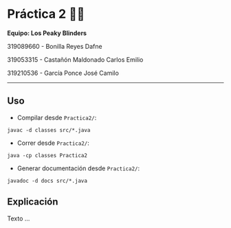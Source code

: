 # **Práctica 2** 🤖🍔

**Equipo: Los Peaky Blinders**
  
319089660 - Bonilla Reyes Dafne 

319053315 - Castañón Maldonado Carlos Emilio

319210536 - García Ponce José Camilo 

---

## **Uso**

- Compilar desde `Practica2/`:
  
```
javac -d classes src/*.java
```
- Correr desde `Practica2/`:
```
java -cp classes Practica2
```
- Generar documentación desde `Practica2/`:
```
javadoc -d docs src/*.java
```

## **Explicación**

<div align="justify">
Texto ...
</div>